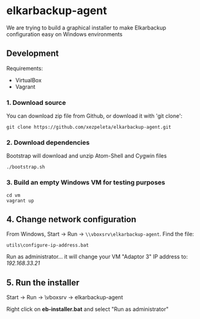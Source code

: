 
# elkarbackup-agent

We are trying to build a graphical installer to make Elkarbackup configuration easy on Windows environments

## Development

Requirements:
  - VirtualBox
  - Vagrant

### 1. Download source
You can download zip file from Github, or download it with 'git clone':
```
git clone https://github.com/xezpeleta/elkarbackup-agent.git
```

### 2. Download dependencies
Bootstrap will download and unzip Atom-Shell and Cygwin files
```
./bootstrap.sh
```

### 3. Build an empty Windows VM for testing purposes
```
cd vm
vagrant up
```

## 4. Change network configuration

From Windows, Start -> Run -> `\\vboxsrv\elkarbackup-agent`. Find the file:
```
utils\configure-ip-address.bat
```
Run as administrator... it will change your VM "Adaptor 3" IP address to: *192.168.33.21*


## 5. Run the installer

Start -> Run -> \\vboxsrv -> elkarbackup-agent

Right click on **eb-installer.bat** and select "Run as administrator"
